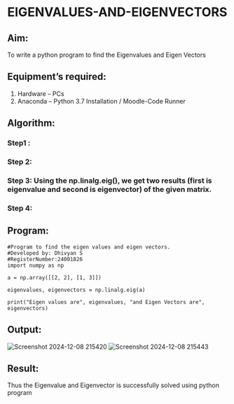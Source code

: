 # EIGENVALUES-AND-EIGENVECTORS
## Aim:
To write a python program to find the Eigenvalues and Eigen Vectors
## Equipment’s required:
1. 	Hardware – PCs
2. 	Anaconda – Python 3.7 Installation / Moodle-Code Runner
## Algorithm:
### Step1 : 
### Step 2: 
### Step 3: Using the np.linalg.eig(),  we get two results (first is eigenvalue and second is eigenvector) of the given matrix.
### Step 4: 

## Program:
```
#Program to find the eigen values and eigen vectors.
#Developed by: Dhivyan S
#RegisterNumber:24001826
import numpy as np

a = np.array([[2, 2], [1, 3]])

eigenvalues, eigenvectors = np.linalg.eig(a)

print("Eigen values are", eigenvalues, "and Eigen Vectors are", eigenvectors)
```

## Output:
![Screenshot 2024-12-08 215420](https://github.com/user-attachments/assets/b1823033-9551-46e1-8049-369963a3a4cd)
![Screenshot 2024-12-08 215443](https://github.com/user-attachments/assets/eb7828a4-b6d5-4703-b040-6080b58245f5)



## Result:
Thus the Eigenvalue and Eigenvector is successfully solved using python program

